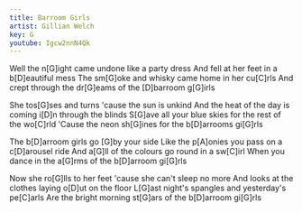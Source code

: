 ```yaml
---
title: Barroom Girls
artist: Gillian Welch
key: G
youtube: Igcw2nnN4Qk
---
```

Well the n[G]ight came undone like a party dress
And fell at her feet in a b[D]eautiful mess
The sm[G]oke and whisky came home in her cu[C]rls
And crept through the dr[G]eams of the [D]barroom g[G]irls

She tos[G]ses and turns 'cause the sun is unkind
And the heat of the day is coming i[D]n through the blinds
S[G]ave all your blue skies for the rest of the wo[C]rld
'Cause the neon sh[G]ines for the b[D]arrooms gi[G]rls

The b[D]arroom girls go [G]by your side
Like the p[A]onies you pass on a c[D]arousel ride
And a[G]ll of the colours go round in a sw[C]irl
When you dance in the a[G]rms of the b[D]arroom gi[G]rls

Now she ro[G]lls to her feet 'cause she can't sleep no more
And looks at the clothes laying o[D]ut on the floor
L[G]ast night's spangles and yesterday's pe[C]arls
Are the bright morning st[G]ars of the b[D]arroom gi[G]rls